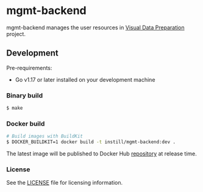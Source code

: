 # mgmt-backend

mgmt-backend manages the user resources in [Visual Data Preparation](https://github.com/instill-ai/vdp) project.

## Development

Pre-requirements:

- Go v1.17 or later installed on your development machine

### Binary build

```bash
$ make
```

### Docker build

```bash
# Build images with BuildKit
$ DOCKER_BUILDKIT=1 docker build -t instill/mgmt-backend:dev .
```

The latest image will be published to Docker Hub [repository](https://hub.docker.com/r/instill/mgmt-backend) at release time.

### License

See the [LICENSE](./LICENSE) file for licensing information.
